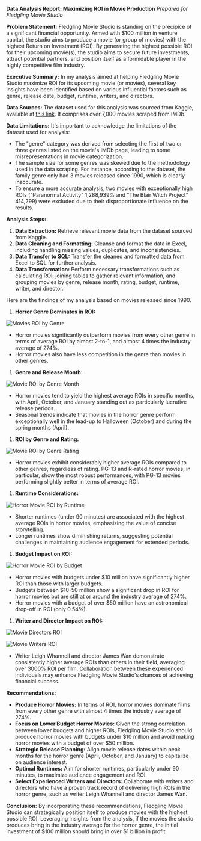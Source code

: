 **Data Analysis Report: Maximizing ROI in Movie Production** *Prepared for Fledgling Movie Studio*

**Problem Statement:** Fledgling Movie Studio is standing on the precipice of a significant financial opportunity. Armed with $100 million in venture capital, the studio aims to produce a movie (or group of movies) with the highest Return on Investment (ROI). By generating the highest possible ROI for their upcoming movie(s), the studio aims to secure future investments, attract potential partners, and position itself as a formidable player in the highly competitive film industry.

**Executive Summary:** In my analysis aimed at helping Fledgling Movie Studio maximize ROI for its upcoming movie (or movies), several key insights have been identified based on various influential factors such as genre, release date, budget, runtime, writers, and directors.

**Data Sources:** The dataset used for this analysis was sourced from Kaggle, available at [this link](https://www.kaggle.com/datasets/danielgrijalvas/movies). It comprises over 7,000 movies scraped from IMDb.

**Data Limitations:** It's important to acknowledge the limitations of the dataset used for analysis:

- The "genre" category was derived from selecting the first of two or three genres listed on the movie's IMDb page, leading to some misrepresentations in movie categorization.
- The sample size for some genres was skewed due to the methodology used in the data scraping. For instance, according to the dataset, the family genre only had 3 movies released since 1990, which is clearly inaccurate.
- To ensure a more accurate analysis, two movies with exceptionally high ROIs ("Paranormal Activity" 1,288,939% and "The Blair Witch Project" 414,299) were excluded due to their disproportionate influence on the results.

**Analysis Steps:**

1. **Data Extraction:** Retrieve relevant movie data from the dataset sourced from Kaggle.
1. **Data Cleaning and Formatting:** Cleanse and format the data in Excel, including handling missing values, duplicates, and inconsistencies.
1. **Data Transfer to SQL:** Transfer the cleaned and formatted data from Excel to SQL for further analysis.
1. **Data Transformation:** Perform necessary transformations such as calculating ROI, joining tables to gather relevant information, and grouping movies by genre, release month, rating, budget, runtime, writer, and director.

Here are the findings of my analysis based on movies released since 1990.

1. **Horror Genre Dominates in ROI:**

   
![Movies ROI by Genre](https://github.com/Ron-Draguhon/Movie-Analysis/assets/56360122/d95dffc4-2229-441d-9aa8-46957b6cddc2)


- Horror movies significantly outperform movies from every other genre in terms of average ROI by almost 2-to-1, and almost 4 times the industry average of 274%.
- Horror movies also have less competition in the genre than movies in other genres.

1. **Genre and Release Month:**

![Movie ROI by Genre   Month](https://github.com/Ron-Draguhon/Movie-Analysis/assets/56360122/4edc5c27-dc59-4a8c-b89c-2860f97540cd)

- Horror movies tend to yield the highest average ROIs in specific months, with April, October, and January standing out as particularly lucrative release periods.
- Seasonal trends indicate that movies in the horror genre perform exceptionally well in the lead-up to Halloween (October) and during the spring months (April).
1. **ROI by Genre and Rating:**

![Movie ROI by Genre   Rating](https://github.com/Ron-Draguhon/Movie-Analysis/assets/56360122/b1a3f236-1500-4dac-b4dc-7bdee4b88654)


- Horror movies exhibit considerably higher average ROIs compared to other genres, regardless of rating. PG-13 and R-rated horror movies, in particular, show the most robust performances, with PG-13 movies performing slightly better in terms of average ROI.

1. **Runtime Considerations:**

![Horror Movie ROI by Runtime](https://github.com/Ron-Draguhon/Movie-Analysis/assets/56360122/2a9cda68-354c-4b8a-ba62-688ee3d28dd9)

- Shorter runtimes (under 90 minutes) are associated with the highest average ROIs in horror movies, emphasizing the value of concise storytelling.
- Longer runtimes show diminishing returns, suggesting potential challenges in maintaining audience engagement for extended periods.

1. **Budget Impact on ROI:**

![Horror Movie ROI by Budget](https://github.com/Ron-Draguhon/Movie-Analysis/assets/56360122/3bd1ae7a-2369-49de-9b42-c4fcecd9698f)

- Horror movies with budgets under $10 million have significantly higher ROI than those with larger budgets.  
- Budgets between $10-50 million show a significant drop in ROI for horror movies but are still at or around the industry average of 274%.
- Horror movies with a budget of over $50 million have an astronomical drop-off in ROI (only 0.54%).


1. **Writer and Director Impact on ROI:**

![Movie Directors ROI](https://github.com/Ron-Draguhon/Movie-Analysis/assets/56360122/c49cef5a-05ec-461d-bbb6-d57d85df835f)

![Movie Writers ROI](https://github.com/Ron-Draguhon/Movie-Analysis/assets/56360122/9c391332-a10c-48da-9ea4-24ae00592b44)


- Writer Leigh Whannell and director James Wan demonstrate consistently higher average ROIs than others in their field, averaging over 3000% ROI per film. Collaboration between these experienced individuals may enhance Fledgling Movie Studio's chances of achieving financial success.

**Recommendations:**

- **Produce Horror Movies:** In terms of ROI, horror movies dominate films from every other genre with almost 4 times the industry average of 274%.
- **Focus on Lower Budget Horror Movies:** Given the strong correlation between lower budgets and higher ROIs, Fledgling Movie Studio should produce horror movies with budgets under $10 million and avoid making horror movies with a budget of over $50 million.
- **Strategic Release Planning:** Align movie release dates within peak months for the horror genre (April, October, and January) to capitalize on audience interest.
- **Optimal Runtimes:** Aim for shorter runtimes, particularly under 90 minutes, to maximize audience engagement and ROI.
- **Select Experienced Writers and Directors:** Collaborate with writers and directors who have a proven track record of delivering high ROIs in the horror genre, such as writer Leigh Whannell and director James Wan.

**Conclusion:** By incorporating these recommendations, Fledgling Movie Studio can strategically position itself to produce movies with the highest possible ROI. Leveraging insights from the analysis, if the movies the studio produces bring in the industry average for the horror genre, the initial investment of $100 million should bring in over $1 billion in profit.
